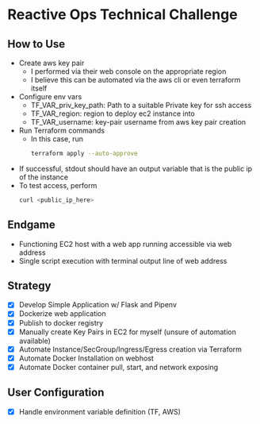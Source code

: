 # Reactive Ops Technical Challenge

## How to Use
- Create aws key pair
  - I performed via their web console on the appropriate region
  - I believe this can be automated via the aws cli or even terraform itself
- Configure env vars
  - TF_VAR_priv_key_path: Path to a suitable Private key for ssh access
  - TF_VAR_region: region to deploy ec2 instance into
  - TF_VAR_username: key-pair username from aws key pair creation
- Run Terraform commands
  - In this case, run
    ```bash
    terraform apply --auto-approve
    ```
- If successful, stdout should have an output variable that is the public ip of
  the instance
- To test access, perform
  ```bash
  curl <public_ip_here>
  ```

## Endgame
- Functioning EC2 host with a web app running accessible via web address
- Single script execution with terminal output line of web address

## Strategy
- [x] Develop Simple Application w/ Flask and Pipenv
- [x] Dockerize web application
- [x] Publish to docker registry
- [x] Manually create Key Pairs in EC2 for myself (unsure of automation
  available)
- [x] Automate Instance/SecGroup/Ingress/Egress creation via Terraform
- [x] Automate Docker Installation on webhost
- [x] Automate Docker container pull, start, and network exposing

## User Configuration
- [x] Handle environment variable definition (TF, AWS)

